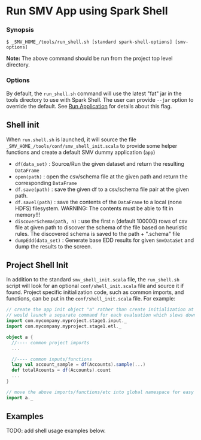 # Run SMV App using Spark Shell

### Synopsis
```shell
$ _SMV_HOME_/tools/run_shell.sh [standard spark-shell-options] [smv-options]
```

**Note:**  The above command should be run from the project top level directory.

### Options
By default, the `run_shell.sh` command will use the latest "fat" jar in the tools directory to use with Spark Shell.
The user can provide `--jar` option to override the default.  See [Run Application](run_app.md) for details about this flag.

## Shell init
When `run.shell.sh` is launched, it will source the file `_SMV_HOME_/tools/conf/smv_shell_init.scala` to provide some
helper functions and create a default SMV dummy application (`app`)

* `df(data_set)` :  Source/Run the given dataset and return the resulting `DataFrame`
* `open(path)` : open the csv/schema file at the given path and return the corresponding `DataFrame`
* `df.save(path)` : save the given df to a csv/schema file pair at the given path.
* `df.savel(path)` : save the contents of the `DataFrame` to a local (none HDFS) filesystem.  WARNING: The contents must be able to fit in memory!!!
* `discoverSchema(path, n)` : use the first `n` (default 100000) rows of csv file at given path to discover the schema of the file based on heuristic rules.  The discovered schema is saved to the path + ".schema" file
* `dumpEdd(data_set)` : Generate base EDD results for given `SmvDataSet` and dump the results to the screen.

## Project Shell Init
In addition to the standard `smv_shell_init.scala` file, the `run_shell.sh` script will look for an optional `conf/shell_init.scala` file and source it if found.
Project specific initialization code, such as common imports, and functions, can be put in the `conf/shell_init.scala` file.  For example:

```scala
// create the app init object "a" rather than create initialization at top level because shell
// would launch a separate command for each evaluation which slows down startup considerably.
import com.mycompany.myproject.stage1.input._
import com.mycompany.myproject.stage1.etl._

object a {
  //---- common project imports
  ...

  //---- common inputs/functions
  lazy val account_sample = df(Accounts).sample(...)
  def totalAcounts = df(Accounts).count
  ...
}

// move the above imports/functions/etc into global namespace for easy access.
import a._
```

## Examples
TODO: add shell usage examples below.
